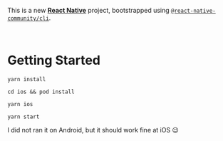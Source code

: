 This is a new [**React Native**](https://reactnative.dev) project, bootstrapped using [`@react-native-community/cli`](https://github.com/react-native-community/cli).

<br>

# Getting Started

`yarn install`

`cd ios && pod install`

`yarn ios`

`yarn start`

I did not ran it on Android, but it should work fine at iOS 😉
